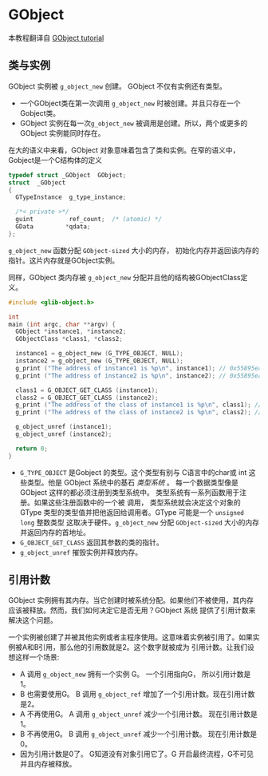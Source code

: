 # GObject

本教程翻译自 [GObject tutorial](https://toshiocp.github.io/Gobject-tutorial/index.html)

## 类与实例

GObject 实例被 `g_object_new` 创建。 GObject 不仅有实例还有类型。

- 一个GObject类在第一次调用 `g_object_new` 时被创建。并且只存在一个Gobject类。
- GObject 实例在每一次`g_object_new` 被调用是创建。所以，两个或更多的GObject 实例能同时存在。

在大的语义中来看，GObject 对象意味着包含了类和实例。在窄的语义中，Gobject是一个C结构体的定义

```c
typedef struct _GObject  GObject;
struct  _GObject
{
  GTypeInstance  g_type_instance;

  /*< private >*/
  guint          ref_count;  /* (atomic) */
  GData         *qdata;
};
```

`g_object_new` 函数分配 `GObject-sized` 大小的内存， 初始化内存并返回该内存的指针。这片内存就是GObject实例。

同样，GObject 类内存被 `g_object_new` 分配并且他的结构被GObjectClass定义。

```c
#include <glib-object.h>

int
main (int argc, char **argv) {
  GObject *instance1, *instance2;
  GObjectClass *class1, *class2;

  instance1 = g_object_new (G_TYPE_OBJECT, NULL);
  instance2 = g_object_new (G_TYPE_OBJECT, NULL);
  g_print ("The address of instance1 is %p\n", instance1); // 0x55895eaf7ad0
  g_print ("The address of instance2 is %p\n", instance2); // 0x55895eaf7af0

  class1 = G_OBJECT_GET_CLASS (instance1);
  class2 = G_OBJECT_GET_CLASS (instance2);
  g_print ("The address of the class of instance1 is %p\n", class1); // 0x55895eaf7880
  g_print ("The address of the class of instance2 is %p\n", class2); // 0x55895eaf7880

  g_object_unref (instance1);
  g_object_unref (instance2);

  return 0;
}
```

- `G_TYPE_OBJECT` 是Gobject 的类型。这个类型有别与 C语言中的char或 int 这些类型。他是 GObject 系统中的基石 _类型系统_ 。
  每一个数据类型像是 GObject 这样的都必须注册到类型系统中。 类型系统有一系列函数用于注册。如果这些注册函数中的一个被
  调用， 类型系统就会决定这个对象的 GType 类型的类型值并把他返回给调用者。GType 可能是一个 `unsigned long` 整数类型
  这取决于硬件。`g_object_new` 分配 `GObject-sized` 大小的内存并返回内存的首地址。
- `G_OBJECT_GET_CLASS` 返回其参数的类的指针。
- `g_object_unref` 摧毁实例并释放内存。

## 引用计数

GObject 实例拥有其内存。当它创建时被系统分配。如果他们不被使用，其内存应该被释放。然而，我们如何决定它是否无用？GObject 系统
提供了引用计数来解决这个问题。

一个实例被创建了并被其他实例或者主程序使用。这意味着实例被引用了。如果实例被A和B引用，那么他的引用数就是2。这个数字就被成为
引用计数。让我们设想这样一个场景:

- A 调用 `g_object_new` 拥有一个实例 G。 一个引用指向G， 所以引用计数是1。
- B 也需要使用G。 B 调用 `g_object_ref` 增加了一个引用计数。现在引用计数是2。
- A 不再使用G。 A 调用 `g_object_unref` 减少一个引用计数。 现在引用计数是1。
- B 不再使用G。 B 调用 `g_object_unref` 减少一个引用计数。 现在引用计数是0。
- 因为引用计数是0了。 G知道没有对象引用它了。G 开启最终流程，G不可见并且内存被释放。
